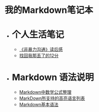 # 我的Markdown笔记本
* # 个人生活笔记

  * [《非暴力沟通》读后感](./个人生活笔记/《非暴力沟通》读后感.md)
  * [找回我那丢了的12分](./个人生活笔记/找回我那丢了的12分.md)
  
* # Markdown 语法说明

  * [Markdown中数学公式整理](./Markdown语法说明/Markdown中数学公式整理.md)
  * [MarkDown所支持的高亮语言列表](./Markdown语法说明/MarkDown所支持的高亮语言列表.md)
  * [Markdown基本语法](./Markdown语法说明/Markdown基本语法.md)

